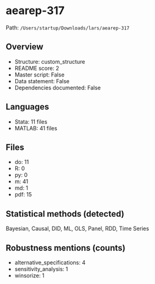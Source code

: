 # aearep-317

Path: `/Users/startup/Downloads/lars/aearep-317`

## Overview
- Structure: custom_structure
- README score: 2
- Master script: False
- Data statement: False
- Dependencies documented: False

## Languages
- Stata: 11 files
- MATLAB: 41 files

## Files
- do: 11
- R: 0
- py: 0
- m: 41
- md: 1
- pdf: 15

## Statistical methods (detected)
Bayesian, Causal, DID, ML, OLS, Panel, RDD, Time Series

## Robustness mentions (counts)
- alternative_specifications: 4
- sensitivity_analysis: 1
- winsorize: 1